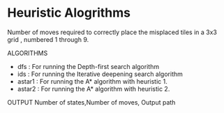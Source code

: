 # Heuristic Alogrithms
Number of moves required to correctly place the misplaced tiles in a 3x3 grid , numbered 1 through 9.

ALGORITHMS
- dfs : For running the Depth-first search algorithm
- ids : For running the Iterative deepening search algorithm
- astar1 : For running the A* algorithm with heuristic 1.
- astar2 : For running the A* algorithm with heuristic 2.

OUTPUT
Number of states,Number of moves, Output path 
